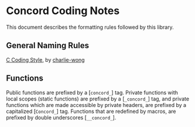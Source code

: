 # Concord Coding Notes

This document describes the formatting rules followed by this library.

## General Naming Rules

[C Coding Style](https://github.com/charlie-wong/coding-style/blob/master/c/Naming.rst), by [charlie-wong](https://github.com/charlie-wong)

## Functions

Public functions are prefixed by a [`concord_`] tag. Private functions with local scopes (static functions) are prefixed by a [`_concord_`] tag, and private functions which are made accessible by private headers, are prefixed by a capitalized [`Concord_`] tag. Functions that are redefined by macros, are prefixed by double underscores [`__concord_`].
